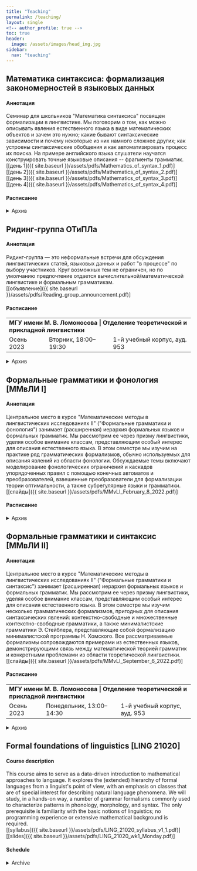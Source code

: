 ```yaml
---  
title: "Teaching"
permalink: /teaching/
layout: single
<!-- author_profile: true -->
toc: true
header:  
  image: /assets/images/head_img.jpg  
sidebar:
  nav: "teaching"
--- 
```


## <span id="mathematics-of-syntax">Математика синтаксиса: формализация закономерностей в языковых данных</span>

#### Аннотация
Семинар для школьников "Математика синтаксиса" посвящен формализации в лингвистике. Мы поговорим о том, как можно описывать явления естественного языка в виде математических объектов и зачем это нужно; какие бывают синтаксические зависимости и почему некоторые из них намного сложнее других; как устроены синтаксические обобщения и как автоматизировать процесс их поиска. На примере английского языка слушатели научатся конструировать точные языковые описания -- фрагменты грамматик.  
[[день 1]({{ site.baseurl }}/assets/pdfs/Mathematics_of_syntax_1.pdf)] [[день 2]({{ site.baseurl }}/assets/pdfs/Mathematics_of_syntax_2.pdf)] [[день 3]({{ site.baseurl }}/assets/pdfs/Mathematics_of_syntax_3.pdf)] [[день 4]({{ site.baseurl }}/assets/pdfs/Mathematics_of_syntax_4.pdf)] 

#### Расписание

<details>
<summary>Архив</summary>
<table>
<tr><td colspan="3"><b>XXIII Летняя Лингвистическая Школа</b></td></tr>
<tr>
<td>23–26 июля 2023</td>
<td>15:50–16:40</td>
<td><s>Зал "Переславль"</s> Зимний шатёр</td>
</tr>
</table>  
</details> 

## <span id="reading-group">Ридинг-группа ОТиПЛа</span>

#### Аннотация 
Ридинг-группа — это неформальные встречи для обсуждения лингвистических статей, языковых данных и работ "в процессе" по выбору участников. Круг возможных тем не ограничен, но по умолчанию предпочтение отдается вычислительной/математической лингвистике и формальным грамматикам.  
[[объявление]({{ site.baseurl }}/assets/pdfs/Reading_group_announcement.pdf)]

#### Расписание

<table>
<tr><td colspan="3"><b>МГУ имени М. В. Ломоносова | Отделение теоретической и прикладной лингвистики</b></td></tr>
<tr>
<td>Осень 2023</td>
<td>Вторник, 18:00–19:30</td>
<td>1-й учебный корпус, ауд. 953</td>
</tr>
</table>

<details>
<summary>Архив</summary>
<table>
<tr><td colspan="3"><b>МГУ имени М. В. Ломоносова | Отделение теоретической и прикладной лингвистики</b></td></tr>
<tr>
<td>Весна 2023</td>
<td>Среда, 14:40–16:10</td>
<td>1-й учебный корпус, ауд. 953</td>
</tr>
</table>
</details> 

## <span id="mmvli-i">Формальные грамматики и фонология [ММвЛИ I] </span>

#### Аннотация 
Центральное место в курсе "Математические методы в лингвистических исследованиях II" ("Формальные грамматики и фонология") занимает (расширенная) иерархия формальных языков и формальных грамматик. Мы рассмотрим ее через призму лингвистики, уделяя особое внимание классам, представляющим особый интерес для описания естественного языка. В этом семестре мы изучим на практике ряд грамматических формализмов, обычно используемых для описания явлений из области фонологии. Обсуждаемые темы включают моделирование фонологических ограничений и каскадов упорядоченных правил с помощью конечных автоматов и преобразователей, взвешенные преобразователи для формализации теории оптимальности, а также субрегулярные языки и грамматики.  
[[слайды]({{ site.baseurl }}/assets/pdfs/MMvLI_February_8_2022.pdf)]

#### Расписание

<!-- <table>
<tr><td colspan="3"><b>МГУ имени М. В. Ломоносова | Отделение теоретической и прикладной лингвистики</b></td></tr>
</table> -->

<details>
<summary>Архив</summary>
<table>
<tr><td colspan="3"><b>МГУ имени М. В. Ломоносова | Отделение теоретической и прикладной лингвистики</b></td></tr>
<tr>
<td rowspan="2">Весна 2023</td>
<td>Среда, 10:45–12:15</td>
<td>1-й учебный корпус, ауд. 953 [сокращенный курс]</td>
</tr>
<tr>
<td>Среда, 13:00–14:30</td>
<td>1-й учебный корпус, ауд. 953 [полный курс]</td>
</tr>
<tr>
<td>Весна 2022</td>
<td>Вторник, 13:00–14:30</td>
<td>1-й учебный корпус, ауд. 951</td>
</tr>
</table>  
</details> 

## <span id="mmvli-ii">Формальные грамматики и синтаксис [ММвЛИ II]</span>

#### Аннотация
Центральное место в курсе "Математические методы в лингвистических исследованиях II" ("Формальные грамматики и синтаксис") занимает (расширенная) иерархия формальных языков и формальных грамматик. Мы рассмотрим ее через призму лингвистики, уделяя особое внимание классам, представляющим особый интерес для описания естественного языка. В этом семестре мы изучим несколько грамматических формализмов, пригодных для описания синтаксических явлений: контекстно-свободные и множественные контекстно-свободные грамматики, а также минималистские грамматики Э. Стейблера, представляющие собой формализацию минималистской программы Н. Хомского. Все рассматриваемые формализмы сопровождаются примерами из естественных языков, демонстрирующими связь между математической теорией грамматик и конкретными проблемами из области теоретической лингвистики.  
[[слайды]({{ site.baseurl }}/assets/pdfs/MMvLI_September_6_2022.pdf)]

#### Расписание

<table>
<tr><td colspan="3"><b>МГУ имени М. В. Ломоносова | Отделение теоретической и прикладной лингвистики</b></td></tr>
<tr>
<td>Осень 2023</td>
<td>Понедельник, 13:00–14:30</td>
<td>1-й учебный корпус, ауд. 953</td>
</tr>
</table>

<details>
<summary>Архив</summary>
<table>
<tr><td colspan="3"><b>МГУ имени М. В. Ломоносова | Отделение теоретической и прикладной лингвистики</b></td></tr>
<tr>
<td rowspan="2">Осень 2022</td>
<td>Понедельник, 9:00–10:30</td>
<td>1-й учебный корпус, ауд. 953</td>
</tr>
<tr>
<td>Понедельник, 10:45–12:15</td>
<td>1-й учебный корпус, ауд. 953</td>
</tr>
</table>
</details>   

## <span id="formal-foundations-of-linguistics" title="">Formal foundations of linguistics [LING 21020]</span>

#### Course description
This course aims to serve as a data-driven introduction to mathematical approaches to language. It explores the (extended) hierarchy of formal languages from a linguist's point of view, with an emphasis on classes that are of special interest for describing natural language phenomena. We will study, in a hands-on way, a number of grammar formalisms commonly used to characterize patterns in phonology, morphology, and syntax. The only prerequisite is familiarity with the basic notions of linguistics; no programming experience or extensive mathematical background is required.  
[[syllabus]({{ site.baseurl }}/assets/pdfs/LING_21020_syllabus_v1_1.pdf)] [[slides]({{ site.baseurl }}/assets/pdfs/LING_21020_wk1_Monday.pdf)]

#### Schedule
<details>
<summary>Archive</summary>
<table>
<tr><td colspan="3"><b>University of Chicago | Department of Linguistics</b></td></tr>
<tr>
<td>Spring 2020</td>
<td>MWF 12:30–1:20pm Central Time</td>
<td>Zoom</td>
</tr>
</table>  
</details>  